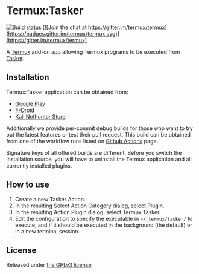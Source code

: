 # Termux:Tasker

[![Build status](https://github.com/termux/termux-tasker/workflows/Build/badge.svg)](https://github.com/termux/termux-tasker/actions)
[![Join the chat at https://gitter.im/termux/termux](https://badges.gitter.im/termux/termux.svg)](https://gitter.im/termux/termux)

A [Termux](https://termux.com) add-on app allowing Termux programs to be executed
from [Tasker](https://tasker.dinglisch.net/).

## Installation

Termux:Tasker application can be obtained from:

- [Google Play](https://play.google.com/store/apps/details?id=com.termux.tasker)
- [F-Droid](https://f-droid.org/en/packages/com.termux.tasker/)
- [Kali Nethunter Store](https://store.nethunter.com/en/packages/com.termux.tasker/)

Additionally we provide per-commit debug builds for those who want to try
out the latest features or test their pull request. This build can be obtained
from one of the workflow runs listed on [Github Actions](https://github.com/termux/termux-tasker/actions)
page.

Signature keys of all offered builds are different. Before you switch the
installation source, you will have to uninstall the Termux application and
all currently installed plugins.

## How to use

1. Create a new Tasker Action.
2. In the resulting Select Action Category dialog, select Plugin.
3. In the resulting Action Plugin dialog, select Termux:Tasker.
4. Edit the configuration to specify the executable in `~/.termux/tasker/` to
   execute, and if it should be executed in the background (the default) or in a
   new terminal session.

## License

Released under [the GPLv3 license](https://www.gnu.org/licenses/gpl.html).

